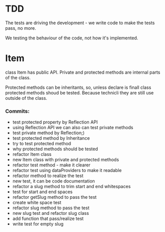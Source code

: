 # TDD

The tests are driving the development - we write code to make the tests pass, no more. 

We testing the behaviour of the code, not how it's implemented.

# Item

class Item has public API. 
Private and protected methods are internal parts of the class.

Protected methods can be inheritants, so, unless declare is finall class protected methods shoud be tested. Because technicli they are still use outside of the class.

### Commits: 

- test protected property by Reflection API
- using Reflection API we can also can test private methods
- test private method by Reflection;)
- test protected method by Inheritance
- try to test protected method
- why protected methods should be tested
- refactor Item class
- new Item class with private and protected methods
- refactor test method - make it clearer
- refactor test using dataProviders to make it readable
- refactor method to realize the test
- new test, it can be code documentation
- refactor a slug method to trim start and end whitespaces
- test for start and end spaces
- refactor getSlug method to pass the test
- create white space test
- refactor slug method to pass the test
- new slug test and refactor slug class
- add function that pass/realize test
- write test for empty slug
